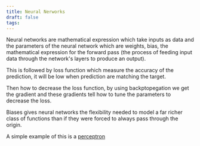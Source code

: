 ```yaml
---
title: Neural Nerworks
draft: false
tags:
---
```

 
Neural networks are mathematical expression which take inputs as data and the parameters of the neural network which are weights, bias, the mathematical expression for the forward pass (the process of feeding input data through the network's layers to produce an output).

This is followed by loss function which measure the accuracy of the prediction, it will be low when prediction are matching the target.

Then how to decrease the loss function, by using backptopegation we get the gradient and these gradients tell how to tune the parameters to decrease the loss.

Biases gives neural networks the flexibility needed to model a far richer class of functions than if they were forced to always pass through the origin.

A simple example of this is a [perceptron](https://github.com/Blitzo125/Perceptron)
